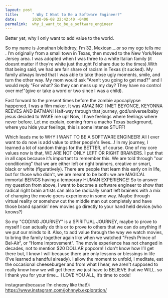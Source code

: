 ```yaml
---
layout: post
title:      " Why I Want to Be a Software Engineer?"
date:       2020-06-08 22:42:40 -0400
permalink:  why_i_want_to_be_a_software_engineer
---
```


Better yet, why I only want to add value to the world.

So my name is Jonathan bleibdrey, I’m 32, Mexican....or so my ego tells me . I’m originally from a small town in Texas, then moved to the New York/New Jersey area. I was adopted when I was three to a white Italian family (it doesnt matter if they’re white just thought I’d share due to the times).With that being said, we had are fair share of racism in Texas (it sucked). My family allways loved that I was able to take those ugly moments, smile, and turn the other way. My mom would ask "Aren’t you going to get mad?" and I would reply "For what? So they can mess up my day? They have no control over me!"(give or take a word or two since I was a child).

Fast forward to the present times before the zombie apocaplypse happened,  I was a film maker. It was AMAZING! I MET BEYONCE, KEYONNA REEVES AND BATMAN!  Half-way through that journey, god/universe/baby jesus decided to WAKE me up! Now, I have feelings where feelings where never before. Let me explain, coming from a macho Texas background, where you hide your feelings, this is some intense STUFF! 

Which leads me to WHY I WANT TO BE A SOFTWARE ENGINEER! All I ever want to do now is add value to other people's lives...! In my journey, I learned a lot of random things for the BETTER, of course. One of my core values now is that, WE ARE NOT ONLY LEFT OR RIGHT BRAINERS. I put that in all caps because it’s important to remember this. We are told through "our conditioning" that we are either left or right brainers, creative or smart, black or white (figuratively). There are people that learn this early on in life, but for those who didn't, we are meant to be both: we are MAGICAL immortal BEINGS having a temporary HUMAN EXPERIENCE! So to answer my question from above, I want to become a software engineer to show that radical right brain artists can also be radically smart left brainers with a mix of changing the movie goers experience in some way. Maybe through virtual reality or somehow cut the middle man out completely and have those brand spankin’ new movies go directly to your hand held device.(who knows?)

So my "CODING JOURNEY" is a  SPIRITUAL JOURNEY, maybe to prove to myself I can actually do this or to prove to others that we can do anything if we put our minds to it. Also, to add value through the way we watch movies, to bring the family together again like when we watched "Fresh Prince of Bel-Air“, or “Home Improvement". The movie experience has not changed in decades, not to mention $20 DOLLAR popcorn!  I don't know how I’ll get there but, I know I will because there are only lessons or blessings in life  (I’ve learned a handful already). I allow the moment to unfold, I meditate, eat the occasional cheeseburger and from what I hear, we aren't supposed to really know how we will get there: we just have to BELIEVE that we WILL. so I thank you for your time... I LOVE YOU ALL, it’s  time to code! 






instagram(because I’m cheesy like that!): https://www.instagram.com/johnnyb.exploration/

